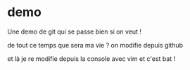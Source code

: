 # demo
Une demo de git qui se passe bien si on veut !

de tout ce temps que sera ma vie ? on modifie depuis github

et là je re modifie depuis la console avec vim et c'est bat !

